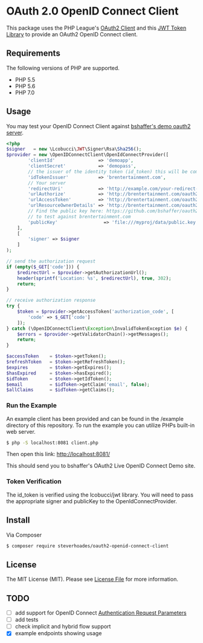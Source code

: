 # OAuth 2.0 OpenID Connect Client

This package uses the PHP League's [OAuth2 Client](https://github.com/thephpleague/oauth2-client) and this [JWT Token Library](https://github.com/lcobucci/jwt) to provide an OAuth2 OpenID Connect client.

## Requirements

The following versions of PHP are supported.

* PHP 5.5
* PHP 5.6
* PHP 7.0

## Usage
You may test your OpenID Connect Client against [bshaffer's demo oauth2 server](https://github.com/bshaffer/oauth2-demo-php).
```php
<?php
$signer   = new \Lcobucci\JWT\Signer\Rsa\Sha256();
$provider = new \OpenIDConnectClient\OpenIdConnectProvider([
        'clientId'                => 'demoapp',   
        'clientSecret'            => 'demopass',  
        // the issuer of the identity token (id_token) this will be compared with what is returned in the token.
        'idTokenIssuer'           => 'brentertainment.com',
        // Your server
        'redirectUri'             => 'http://example.com/your-redirect-url/',                
        'urlAuthorize'            => 'http://brentertainment.com/oauth2/lockdin/authorize',
        'urlAccessToken'          => 'http://brentertainment.com/oauth2/lockdin/token',
        'urlResourceOwnerDetails' => 'http://brentertainment.com/oauth2/lockdin/resource',                
        // Find the public key here: https://github.com/bshaffer/oauth2-demo-php/blob/master/data/pubkey.pem
        // to test against brentertainment.com
        'publicKey'                 => 'file:///myproj/data/public.key',
    ],
    [
        'signer' => $signer
    ]
);

// send the authorization request
if (empty($_GET['code'])) {
    $redirectUrl = $provider->getAuthorizationUrl();
    header(sprintf('Location: %s', $redirectUrl), true, 302); 
    return;
}

// receive authorization response
try {
    $token = $provider->getAccessToken('authorization_code', [
        'code' => $_GET['code']
    ]);
} catch (\OpenIDConnectClient\Exception\InvalidTokenException $e) {
    $errors = $provider->getValidatorChain()->getMessages();
    return;
}

$accessToken    = $token->getToken();
$refreshToken   = $token->getRefreshToken();
$expires        = $token->getExpires();
$hasExpired     = $token->hasExpired();
$idToken        = $token->getIdToken();
$email          = $idToken->getClaim('email', false);
$allClaims      = $idToken->getClaims();

```

### Run the Example
An example client has been provided and can be found in the /example directory of this repository.  To run the example you can utilize PHPs built-in web server.
```bash
$ php -S localhost:8081 client.php
```
Then open this link: [http://localhost:8081/](http://localhost:8081/)

This should send you to bshaffer's OAuth2 Live OpenID Connect Demo site.

### Token Verification
The id_token is verified using the lcobucci/jwt library.  You will need to pass the appropriate signer and publicKey to the OpenIdConnectProvider.


## Install

Via Composer

``` bash
$ composer require steverhoades/oauth2-openid-connect-client
```

## License

The MIT License (MIT). Please see [License File](https://github.com/steverhoades/oauth2-openid-connect-client/blob/master/LICENSE) for more information.

[PSR-1]: https://github.com/php-fig/fig-standards/blob/master/accepted/PSR-1-basic-coding-standard.md
[PSR-2]: https://github.com/php-fig/fig-standards/blob/master/accepted/PSR-2-coding-style-guide.md
[PSR-4]: https://github.com/php-fig/fig-standards/blob/master/accepted/PSR-4-autoloader.md

## TODO
- [ ] add support for OpenID Connect [Authentication Request Parameters](http://openid.net/specs/openid-connect-core-1_0.html#AuthRequest)
- [ ] add tests
- [ ] check implicit and hybrid flow support
- [x] example endpoints showing usage
